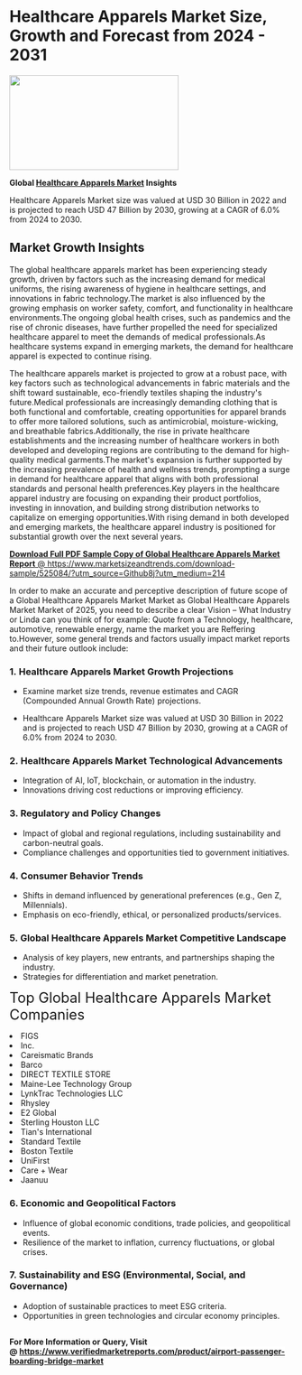 <H1>Healthcare Apparels Market Size, Growth and Forecast from 2024 - 2031</H1><img class="aligncenter size-medium wp-image-584254" src="https://thirdeyenews.in/wp-content/uploads/2024/09/Global-Market-Research-300x168.jpeg" alt="" width="300" height="168" /><p><strong>Global&nbsp;<a href="https://www.marketsizeandtrends.com/download-sample/525084/?utm_source=Github8j?utm_medium=214">Healthcare Apparels Market</a> Insights</strong></p><p>Healthcare Apparels Market size was valued at USD 30 Billion in 2022 and is projected to reach USD 47 Billion by 2030, growing at a CAGR of 6.0% from 2024 to 2030.</p><p><h2>Market Growth Insights</h2> <p>The global healthcare apparels market has been experiencing steady growth, driven by factors such as the increasing demand for medical uniforms, the rising awareness of hygiene in healthcare settings, and innovations in fabric technology.The market is also influenced by the growing emphasis on worker safety, comfort, and functionality in healthcare environments.The ongoing global health crises, such as pandemics and the rise of chronic diseases, have further propelled the need for specialized healthcare apparel to meet the demands of medical professionals.As healthcare systems expand in emerging markets, the demand for healthcare apparel is expected to continue rising.</p> <p><a href="#"></a></p> <p>The healthcare apparels market is projected to grow at a robust pace, with key factors such as technological advancements in fabric materials and the shift toward sustainable, eco-friendly textiles shaping the industry's future.Medical professionals are increasingly demanding clothing that is both functional and comfortable, creating opportunities for apparel brands to offer more tailored solutions, such as antimicrobial, moisture-wicking, and breathable fabrics.Additionally, the rise in private healthcare establishments and the increasing number of healthcare workers in both developed and developing regions are contributing to the demand for high-quality medical garments.The market's expansion is further supported by the increasing prevalence of health and wellness trends, prompting a surge in demand for healthcare apparel that aligns with both professional standards and personal health preferences.Key players in the healthcare apparel industry are focusing on expanding their product portfolios, investing in innovation, and building strong distribution networks to capitalize on emerging opportunities.With rising demand in both developed and emerging markets, the healthcare apparel industry is positioned for substantial growth over the next several years.<p><a href="#"></p><p><span class=""><strong>Download Full PDF Sample Copy of Global Healthcare Apparels Market Report</strong> @ <a href="https://www.marketsizeandtrends.com/download-sample/525084/?utm_source=Github8j?utm_medium=214" target="_blank">https://www.marketsizeandtrends.com/download-sample/525084/?utm_source=Github8j?utm_medium=214</a></span></p><p>In order to make an accurate and perceptive description of future scope of a Global&nbsp;Healthcare Apparels Market Market as Global&nbsp;Healthcare Apparels Market Market of 2025, you need to describe a clear Vision &ndash; What Industry or Linda can you think of for example: Quote from a Technology, healthcare, automotive, renewable energy, name the market you are Reffering to.However, some general trends and factors usually impact market reports and their future outlook include:</p><h3>1.&nbsp;<strong>Healthcare Apparels Market Growth Projections</strong></h3><ul><li>Examine market size trends, revenue estimates and CAGR (Compounded Annual Growth Rate) projections.</li><li><p>Healthcare Apparels Market size was valued at USD 30 Billion in 2022 and is projected to reach USD 47 Billion by 2030, growing at a CAGR of 6.0% from 2024 to 2030.</p></li></ul><h3>2.&nbsp;<strong>Healthcare Apparels Market Technological Advancements</strong></h3><ul><li>Integration of AI, IoT, blockchain, or automation in the industry.</li><li>Innovations driving cost reductions or improving efficiency.</li></ul><h3>3.&nbsp;<strong>Regulatory and Policy Changes</strong></h3><ul><li>Impact of global and regional regulations, including sustainability and carbon-neutral goals.</li><li>Compliance challenges and opportunities tied to government initiatives.</li></ul><h3>4.&nbsp;<strong>Consumer Behavior Trends</strong></h3><ul><li>Shifts in demand influenced by generational preferences (e.g., Gen Z, Millennials).</li><li>Emphasis on eco-friendly, ethical, or personalized products/services.</li></ul><h3>5.&nbsp;<strong>Global Healthcare Apparels Market Competitive Landscape</strong></h3><ul><li>Analysis of key players, new entrants, and partnerships shaping the industry.</li><li>Strategies for differentiation and market penetration.</li></ul><p data-pm-slice="1 1 []"><span style="color: inherit; font-family: inherit; font-size: 25px;">Top Global Healthcare Apparels Market Companies</span></p><div class="" data-test-id=""><p><li>FIGS</li><li> Inc.</li><li> Careismatic Brands</li><li> Barco</li><li> DIRECT TEXTILE STORE</li><li> Maine-Lee Technology Group</li><li> LynkTrac Technologies LLC</li><li> Rhysley</li><li> E2 Global</li><li> Sterling Houston LLC</li><li> Tian's International</li><li> Standard Textile</li><li> Boston Textile</li><li> UniFirst</li><li> Care + Wear</li><li> Jaanuu</li></p></div><h3>6.&nbsp;<strong>Economic and Geopolitical Factors</strong></h3><ul><li>Influence of global economic conditions, trade policies, and geopolitical events.</li><li>Resilience of the market to inflation, currency fluctuations, or global crises.</li></ul><h3>7.&nbsp;<strong>Sustainability and ESG (Environmental, Social, and Governance)</strong></h3><ul><li>Adoption of sustainable practices to meet ESG criteria.</li><li>Opportunities in green technologies and circular economy principles.</li></ul><h2><strong style="font-size: 14px;">For More Information or Query, Visit @&nbsp;</strong><a style="background-color: #ffffff; font-size: 14px;" href="https://www.marketsizeandtrends.com/report/healthcare-apparels-market/" target="_blank">https://www.verifiedmarketreports.com/product/airport-passenger-boarding-bridge-market</a></h2>
